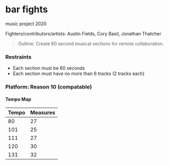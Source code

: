 # bar fights
music project 2020

Fighters/contributors/artists: Austin Fields, Cory Basil, Jonathan Thatcher

>  Outline: Create 60 second musical sections for remote collaboration.

### Restraints

* Each section must be 60 seconds
* Each section must have no more than 6 tracks (2 tracks each)

### Platform: Reason 10 (compatable)

#### Tempo Map

Tempo | Measures
-------|-------
80 | 27
101 | 25
111 | 27
120 | 30
131 | 32

